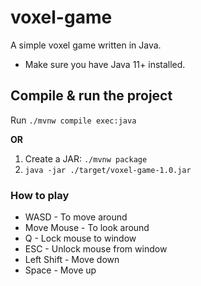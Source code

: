 # voxel-game
A simple voxel game written in Java.

* Make sure you have Java 11+ installed.

## Compile & run the project

Run `./mvnw compile exec:java`

**OR**

1. Create a JAR: `./mvnw package`
2. `java -jar ./target/voxel-game-1.0.jar`

### How to play

* WASD - To move around
* Move Mouse - To look around
* Q - Lock mouse to window
* ESC - Unlock mouse from window
* Left Shift - Move down
* Space - Move up 
